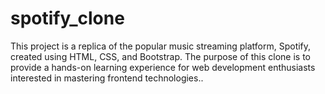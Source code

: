 # spotify_clone
This project is a replica of the popular music streaming platform, Spotify, created using HTML, CSS, and Bootstrap. The purpose of this clone is to provide a hands-on learning experience for web development enthusiasts interested in mastering frontend technologies..
